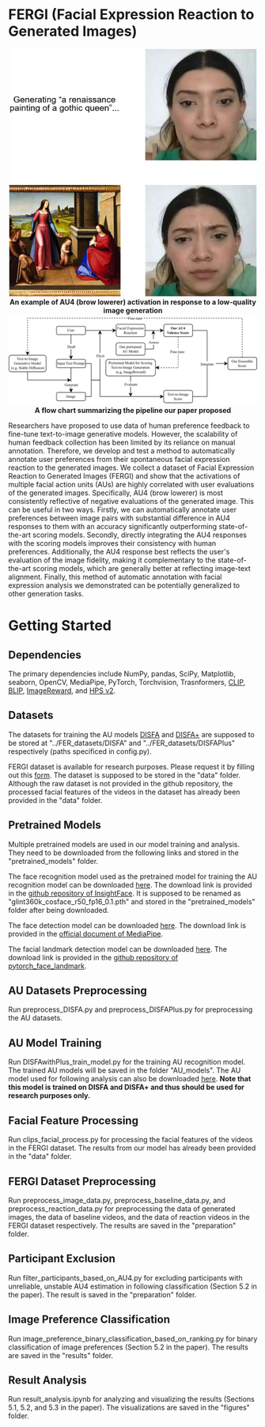 # FERGI (Facial Expression Reaction to Generated Images)
<div align="center">
    <img src="./images/example.png" width="500" height="500" alt="Alt text for the image">
</div>

<div align="center">
   <strong>An example of AU4 (brow lowerer) activation in response to a low-quality image generation</strong>
</div>

<div align="center">
    <img src="./images/FERGI_flow_chart.png" alt="Alt text for the image">
</div>

<div align="center">
   <strong>A flow chart summarizing the pipeline our paper proposed</strong>
</div>

Researchers have proposed to use data of human preference feedback to fine-tune text-to-image generative models. However, the scalability of human feedback collection has been limited by its reliance on manual annotation. Therefore, we develop and test a method to automatically annotate user preferences from their spontaneous facial expression reaction to the generated images. We collect a dataset of Facial Expression Reaction to Generated Images (FERGI) and show that the activations of multiple facial action units (AUs) are highly correlated with user evaluations of the generated images. Specifically, AU4 (brow lowerer) is most consistently reflective of negative evaluations of the generated image. This can be useful in two ways. Firstly, we can automatically annotate user preferences between image pairs with substantial difference in AU4 responses to them with an accuracy significantly outperforming state-of-the-art scoring models. Secondly, directly integrating the AU4 responses with the scoring models improves their consistency with human preferences. Additionally, the AU4 response best reflects the user's evaluation of the image fidelity, making it complementary to the state-of-the-art scoring models, which are generally better at reflecting image-text alignment. Finally, this method of automatic annotation with facial expression analysis we demonstrated can be potentially generalized to other generation tasks.

# Getting Started
## Dependencies
The primary dependencies include NumPy, pandas, SciPy, Matplotlib, seaborn, OpenCV, MediaPipe, PyTorch, Torchvision, Trasnformers, [CLIP](https://github.com/openai/CLIP), [BLIP](https://github.com/salesforce/BLIP),  [ImageReward](https://github.com/THUDM/ImageReward), and [HPS v2](https://github.com/tgxs002/HPSv2).

## Datasets
The datasets for training the AU models [DISFA](http://mohammadmahoor.com/disfa/) and [DISFA+](http://mohammadmahoor.com/disfa/) are supposed to be stored at "../FER_datasets/DISFA" and "../FER_datasets/DISFAPlus" respectively (paths specificed in config.py).

FERGI dataset is available for research purposes. Please request it by filling out this [form](https://forms.gle/ja1DUNumBnGSkMMC8). The dataset is supposed to be stored in the "data" folder. Although the raw dataset is not provided in the github repository, the processed facial features of the videos in the dataset has already been provided in the "data" folder.

## Pretrained Models
Multiple pretrained models are used in our model training and analysis. They need to be downloaded from the following links and stored in the "pretrained_models" folder.

The face recognition model used as the pretrained model for training the AU recognition model can be downloaded [here](https://onedrive.live.com/?authkey=%21AFZjr283nwZHqbA&cid=4A83B6B633B029CC&id=4A83B6B633B029CC%215650&parId=4A83B6B633B029CC%215581&o=OneUp). The download link is provided in the [github repository of InsightFace](https://github.com/deepinsight/insightface/tree/master/recognition/arcface_torch#model-zoo). It is supposed to be renamed as "glint360k_cosface_r50_fp16_0.1.pth" and stored in the "pretrained_models" folder after being downloaded.

The face detection model can be downloaded [here](https://storage.googleapis.com/mediapipe-models/face_detector/blaze_face_short_range/float16/latest/blaze_face_short_range.tflite). The download link is provided in the [official document of MediaPipe](https://developers.google.com/mediapipe/solutions/vision/face_detector).

The facial landmark detection model can be downloaded [here](https://drive.google.com/file/d/1T8J73UTcB25BEJ_ObAJczCkyGKW5VaeY/view). The download link is provided in the [github repository of pytorch_face_landmark](https://github.com/cunjian/pytorch_face_landmark).
## AU Datasets Preprocessing
Run preprocess_DISFA.py and preprocess_DISFAPlus.py for preprocessing the AU datasets.

## AU Model Training
Run DISFAwithPlus_train_model.py for the training AU recognition model. The trained AU models will be saved in the folder "AU_models". The AU model used for following analysis can also be downloaded [here](https://drive.google.com/file/d/14Y5h-l6FurSdYBhhH4MaJo7VXsbIEhyC/view?usp=drive_link). <strong>Note that this model is trained on DISFA and DISFA+ and thus should be used for research purposes only.</strong>

## Facial Feature Processing
Run clips_facial_process.py for processing the facial features of the videos in the FERGI dataset. The results from our model has already been provided in the "data" folder.

## FERGI Dataset Preprocessing
Run preprocess_image_data.py, preprocess_baseline_data.py, and preprocess_reaction_data.py for preprocessing the data of generated images, the data of baseline videos, and the data of reaction videos in the FERGI dataset respectively. The results are saved in the "preparation" folder.

## Participant Exclusion
Run filter_participants_based_on_AU4.py for excluding participants with unreliable, unstable AU4 estimation in following classification (Section 5.2 in the paper). The result is saved in the "preparation" folder.

## Image Preference Classification
Run image_preference_binary_classification_based_on_ranking.py for binary classification of image preferences (Section 5.2 in the paper). The results are saved in the "results" folder.

## Result Analysis
Run result_analysis.ipynb for analyzing and visualizing the results (Sections 5.1, 5.2, and 5.3 in the paper). The visualizations are saved in the "figures" folder.
